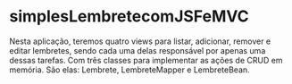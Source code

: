 # simplesLembretecomJSFeMVC
Nesta aplicação, teremos quatro views para listar, adicionar, remover e editar lembretes, sendo cada uma delas responsável por apenas uma dessas tarefas.
Com três classes para implementar as ações de CRUD em memória. São elas: Lembrete, LembreteMapper e LembreteBean.
